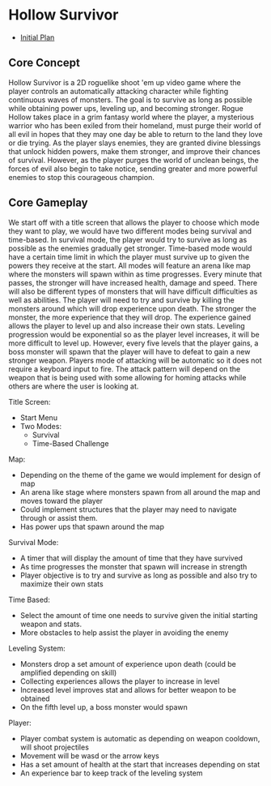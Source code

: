 # Hollow Survivor

- [Initial Plan](https://docs.google.com/document/d/1lrni1k-Eq6woD4tsD7fNe8eLkTi1OK9iI9SIc25sxOk/edit?usp=sharing)

## Core Concept
Hollow Survivor is a 2D roguelike shoot 'em up video game where the player controls an automatically attacking character while fighting continuous waves of monsters. The goal is to survive as long as possible while obtaining power ups, leveling up, and becoming stronger.
Rogue Hollow takes place in a grim fantasy world where the player, a mysterious warrior who has been exiled from their homeland, must purge their world of all evil in hopes that they may one day be able to return to the land they love or die trying. As the player slays enemies, they are granted divine blessings that unlock hidden powers, make them stronger, and improve their chances of survival. However, as the player purges the world of unclean beings, the forces of evil also begin to take notice, sending greater and more powerful enemies to stop this courageous champion.

## Core Gameplay
We start off with a title screen that allows the player to choose which mode they want to play, we would have two different modes being survival and time-based. In survival mode, the player would try to survive as long as possible as the enemies gradually get stronger. Time-based mode would have a certain time limit in which the player must survive up to given the powers they receive at the start. All modes will feature an arena like map where the monsters will spawn within as time progresses. Every minute that passes, the stronger will have increased health, damage and speed. There will also be different types of monsters that will have difficult difficulties as well as abilities. The player will need to try and survive by killing the monsters around which will drop experience upon death. The stronger the monster, the more experience that they will drop. The experience gained allows the player to level up and also increase their own stats. Leveling progression would be exponential so as the player level increases, it will be more difficult to level up.  However, every five levels that the player gains, a boss monster will spawn that the player will have to defeat to gain a new stronger weapon.  Players mode of attacking will be automatic so it does not require a keyboard input to fire. The attack pattern will depend on the weapon that is being used with some allowing for homing attacks while others are where the user is looking at. 

Title Screen:
- Start Menu
- Two Modes:
  - Survival
  - Time-Based Challenge

Map:
- Depending on the theme of the game we would implement for design of map
- An arena like stage where monsters spawn from all around the map and moves toward the player
- Could implement structures that the player may need to navigate through or assist them.
- Has power ups that spawn around the map

Survival Mode:
- A timer that will display the amount of time that they have survived
- As time progresses the monster that spawn will increase in strength
- Player objective is to try and survive as long as possible and also try to maximize their own stats

Time Based:
- Select the amount of time one needs to survive given the initial starting weapon and stats.
- More obstacles to help assist the player in avoiding the enemy

Leveling System:
- Monsters drop a set amount of experience upon death (could be amplified depending on skill)
- Collecting experiences allows the player to increase in level
- Increased level improves stat and allows for better weapon to be obtained
- On the fifth level up, a boss monster would spawn

Player:
- Player combat system is automatic as depending on weapon cooldown, will shoot projectiles
- Movement will be wasd or the arrow keys
- Has a set amount of health at the start that increases depending on stat
- An experience bar to keep track of the leveling system


